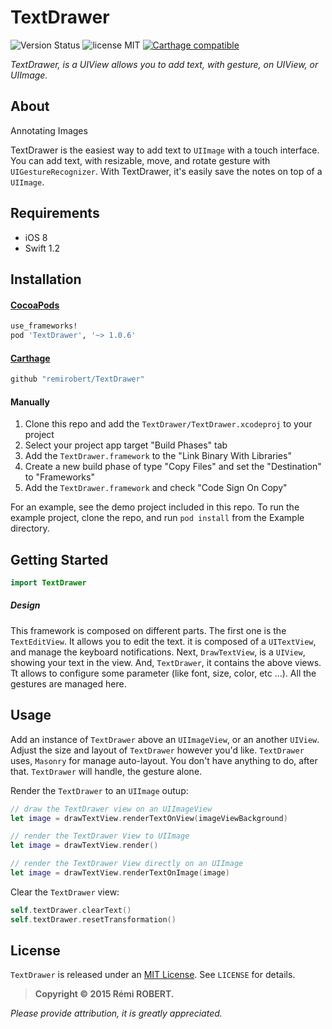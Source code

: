 # TextDrawer
![Version Status](http://img.shields.io/cocoapods/v/TextDrawer.png) ![license MIT](http://img.shields.io/badge/license-MIT-orange.png) [![Carthage compatible](https://img.shields.io/badge/Carthage-compatible-4BC51D.svg?style=flat)](https://github.com/Carthage/Carthage)

*TextDrawer, is a UIView allows you to add text, with gesture, on UIView, or UIImage.*

## About

Annotating Images

TextDrawer is the easiest way to add text to `UIImage` with a touch interface. You can add text, with resizable, move, and rotate gesture with `UIGestureRecognizer`.
With TextDrawer, it's easily save the notes on top of a `UIImage`.

## Requirements

* iOS 8
* Swift 1.2

## Installation

#### [CocoaPods](http://cocoapods.org)

````ruby
use_frameworks!
pod 'TextDrawer', '~> 1.0.6'
````

#### [Carthage](https://github.com/Carthage/Carthage)

````bash
github "remirobert/TextDrawer"
````

#### Manually

1. Clone this repo and add the `TextDrawer/TextDrawer.xcodeproj` to your project
2. Select your project app target "Build Phases" tab
3. Add the `TextDrawer.framework` to the "Link Binary With Libraries"  
4. Create a new build phase of type "Copy Files" and set the "Destination" to "Frameworks"
5. Add the `TextDrawer.framework` and check "Code Sign On Copy"

For an example, see the demo project included in this repo.
To run the example project, clone the repo, and run `pod install` from the Example directory.

## Getting Started

````swift
import TextDrawer
````

##### Design

This framework is composed on different parts.
The first one is the `TextEditView`. It allows you to edit the text. it is composed of a `UITextView`, and manage the keyboard notifications.
Next, `DrawTextView`, is a `UIView`, showing your text in the view.
And, `TextDrawer`, it contains the above views. Tt allows to configure some parameter (like font, size, color, etc ...). All the gestures are managed here.

## Usage
Add an instance of `TextDrawer` above an `UIImageView`, or an another `UIView`. Adjust the size and layout of `TextDrawer` however you'd like. `TextDrawer` uses, `Masonry` for manage auto-layout. You don't have anything to do, after that. `TextDrawer` will handle, the gesture alone.

Render the `TextDrawer` to an `UIImage` outup:

```Swift
// draw the TextDrawer view on an UIImageView
let image = drawTextView.renderTextOnView(imageViewBackground)

// render the TextDrawer View to UIImage
let image = drawTextView.render()

// render the TextDrawer View directly on an UIImage
let image = drawTextView.renderTextOnImage(image)
```

Clear the `TextDrawer` view:

```Swift
self.textDrawer.clearText()
self.textDrawer.resetTransformation()
```

## License

`TextDrawer` is released under an [MIT License][mitLink]. See `LICENSE` for details.

>**Copyright &copy; 2015 Rémi ROBERT.**

*Please provide attribution, it is greatly appreciated.*

[mitLink]:http://opensource.org/licenses/MIT

